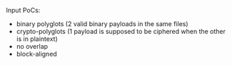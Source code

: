 Input PoCs:
- binary polyglots (2 valid binary payloads in the same files)
- crypto-polyglots (1 payload is supposed to be ciphered when the other is in plaintext)
- no overlap
- block-aligned